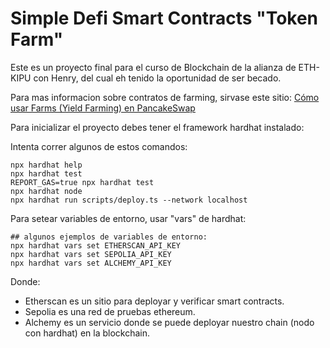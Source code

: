 # Simple Defi Smart Contracts "Token Farm"

Este es un proyecto final para el curso de Blockchain de la alianza de ETH-KIPU con Henry, del cual eh tenido la oportunidad de ser becado.

Para mas informacion sobre contratos de farming, sirvase este sitio:
[Cómo usar Farms (Yield Farming) en PancakeSwap](https://docs.pancakeswap.finance/products/yield-farming/how-to-use-farms)

Para inicializar el proyecto debes tener el framework hardhat instalado:

Intenta correr algunos de estos comandos:

```shell
npx hardhat help
npx hardhat test
REPORT_GAS=true npx hardhat test
npx hardhat node
npx hardhat run scripts/deploy.ts --network localhost
```

Para setear variables de entorno, usar "vars" de hardhat:

```shell
## algunos ejemplos de variables de entorno:
npx hardhat vars set ETHERSCAN_API_KEY
npx hardhat vars set SEPOLIA_API_KEY
npx hardhat vars set ALCHEMY_API_KEY

```
Donde:
- Etherscan es un sitio para deployar y verificar smart contracts.
- Sepolia es una red de pruebas ethereum.
- Alchemy es un servicio donde se puede deployar nuestro chain (nodo con hardhat) en la blockchain.